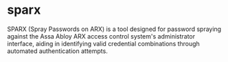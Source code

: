 # sparx
SPARX (Spray Passwords on ARX) is a tool designed for password spraying against the Assa Abloy ARX  access control system's administrator interface, aiding in identifying valid  credential combinations through automated authentication attempts.
